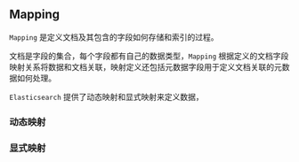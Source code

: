 ## Mapping

`Mapping` 是定义文档及其包含的字段如何存储和索引的过程。

文档是字段的集合，每个字段都有自己的数据类型，`Mapping` 根据定义的文档字段映射关系将数据和文档关联，映射定义还包括元数据字段用于定义文档关联的元数据如何处理。

`Elasticsearch` 提供了动态映射和显式映射来定义数据，

### 动态映射

### 显式映射